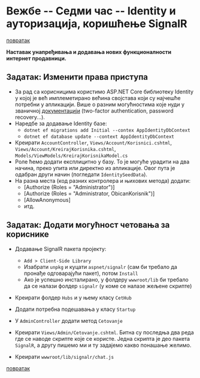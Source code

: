 # Вежбе -- Седми час -- Identity и ауторизација, коришћење SignalR 

[повратак](../../README.md)

**Наставак унапређивања и додавања нових функционалности интернет продавници.**

## Задатак: Изменити права приступа

- За рад са корисницима користимо ASP.NET Core библиотеку Identity у којој је већ имплеметирано већина својстава који су најчешће потребни у апликацији. Више о разним могућностима које нуди у званичној [документацији](https://docs.microsoft.com/en-us/aspnet/identity/) (two-factor authentication, password recovery...).
- Наредбе за додавање Identity базе:
	- `dotnet ef migrations add Initial --contex AppIdentityDbContext`
	- `dotnet ef database update --context AppIdentityDbContext`
- Креирати `AccountController`, `Views/Account/Korisnici.cshtml`, `Views/Account/KreirajKorisnika.cshtml`, `Models/ViewModels/KreirajKorisnikaModel.cs`
- Роле ћемо додати експлицитно у базу. То је могуће урадити на два начина, преко упита или директно из апликације. Овог пута је одабран други начин (погледати `IdentitySeedData`).
- На разна места (код разних контролера и њихових метода) додати:
    - [Authorize (Roles = "Administrator")]
    - [Authorize (Roles = "Administrator, ObicanKorisnik")]
    - [AllowAnonymous] 
    - итд.

## Задатак: Додати могућност четовања за кориснике 

- Додавање SignalR пакета пројекту:
	- `Add > Client-Side Library`
	- Изабрати `unpkg` и куцати `aspnet/signalr` (сам би требало да пронађе одговарајући пакет), потом `Install`
	- Ако је успешно инсталирано, у фолдеру `wwwroot/lib` би требало да се налази фолдер `signalr` (у коме се налазе жељене скрипте)

- Креирати фолдер `Hubs` и у њему класу `CetHub`
- Додати потребна подешавања у класу `Startup`
- У `AdminController` додати метод `Cetovanje`
- Креирати `Views/Admin/Cetovanje.cshtml`. Битна су последња два реда где се наводе скрипте које се користе. Једна скрипта је део пакета `SignalR`, а другу пишемо ми и ту задајемо какво понашање желимо.
- Креирати `wwwroot/lib/signalr/chat.js`

 

[повратак](../../README.md)
